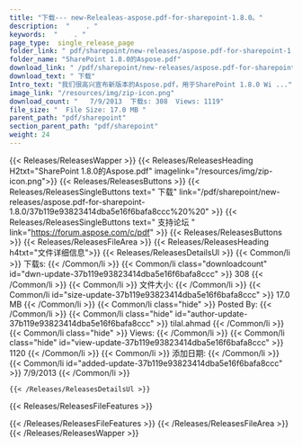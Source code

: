 ```yaml
---
title: "下载--- new-Relealeas-aspose.pdf-for-sharepoint-1.8.0。" 
description:  "    . " 
keywords:  "    . " 
page_type:  single_release_page
folder_link: " pdf/sharepoint/new-releases/aspose.pdf-for-sharepoint-1.8.0/"
folder_name: "SharePoint 1.8.0的Aspose.pdf"
download_link: " /pdf/sharepoint/new-releases/aspose.pdf-for-sharepoint-1.8.0/37b119e93823414dba5e16f6bafa8ccc"
download_text: " 下载"
Intro_text: "我们很高兴宣布新版本的Aspose.pdf，用于SharePoint 1.8.0 Wi ..."
image_link: "/resources/img/zip-icon.png"
download_count: "   7/9/2013  下载s: 308  Views: 1119"
file_size: "  File Size: 17.0 MB "
parent_path: "pdf/sharepoint"
section_parent_path: "pdf/sharepoint"
weight: 24
---
```


{{< Releases/ReleasesWapper >}}
  {{< Releases/ReleasesHeading H2txt="SharePoint 1.8.0的Aspose.pdf" imagelink="/resources/img/zip-icon.png">}}
  {{< Releases/ReleasesButtons >}}
    {{< Releases/ReleasesSingleButtons text=" 下载" link="/pdf/sharepoint/new-releases/aspose.pdf-for-sharepoint-1.8.0/37b119e93823414dba5e16f6bafa8ccc%20%20" >}}
    {{< Releases/ReleasesSingleButtons text=" 支持论坛 " link="https://forum.aspose.com/c/pdf" >}}
  {{< Releases/ReleasesButtons >}}
  {{< Releases/ReleasesFileArea >}}
    {{< Releases/ReleasesHeading h4txt="文件详细信息">}}
    {{< Releases/ReleasesDetailsUl >}}
            {{< Common/li  >}} 下载s: {{< /Common/li >}} 
      {{< Common/li class="downloadcount" id="dwn-update-37b119e93823414dba5e16f6bafa8ccc" >}} 308 {{< /Common/li >}} 
      {{< Common/li  >}} 文件大小: {{< /Common/li >}} 
      {{< Common/li id="size-update-37b119e93823414dba5e16f6bafa8ccc" >}} 17.0 MB {{< /Common/li >}} 
      {{< Common/li  class="hide" >}} Posted By: {{< /Common/li >}} 
      {{< Common/li class="hide" id="author-update-37b119e93823414dba5e16f6bafa8ccc" >}} tilal.ahmad {{< /Common/li >}} 
      {{< Common/li class="hide"  >}} Views: {{< /Common/li >}} 
      {{< Common/li class="hide" id="view-update-37b119e93823414dba5e16f6bafa8ccc" >}} 1120 {{< /Common/li >}} 
      {{< Common/li  >}} 添加日期: {{< /Common/li >}} 
      {{< Common/li id="added-update-37b119e93823414dba5e16f6bafa8ccc" >}} 7/9/2013 {{< /Common/li >}} 

    {{< /Releases/ReleasesDetailsUl >}}

  {{< Releases/ReleasesFileFeatures >}}
      
  {{< /Releases/ReleasesFileFeatures >}}
 {{< /Releases/ReleasesFileArea >}}
{{< /Releases/ReleasesWapper >}}


